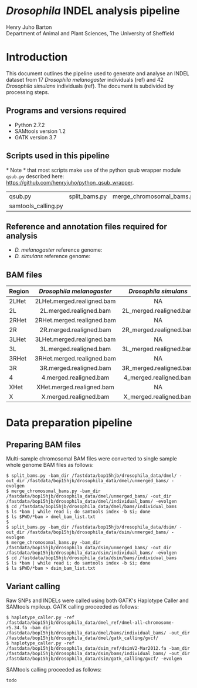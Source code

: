 # *Drosophila* INDEL analysis pipeline
Henry Juho Barton  
Department of Animal and Plant Sciences, The University of Sheffield  

# Introduction

This document outlines the pipeline used to generate and analyse an INDEL dataset from 17 *Drosophila melanogaster* individuals (ref) and 42 *Drosophila simulans* individuals (ref). The document is subdivided by processing steps.

## Programs and versions required

  * Python 2.7.2
  * SAMtools version 1.2
  * GATK version 3.7

## Scripts used in this pipeline

\* Note \* that most scripts make use of the python qsub wrapper module ```qsub.py``` described here: <https://github.com/henryjuho/python_qsub_wrapper>.


|                            |                            |                             |                             |
|:---------------------------|:---------------------------|:----------------------------|:----------------------------|
| qsub.py                    | split_bams.py              | merge_chromosomal_bams.py   | haplotype_caller.py         |
| samtools_calling.py        |                            |                             |                             |

## Reference and annotation files required for analysis

  * *D. melanogaster* reference genome: 
  * *D. simulans* reference genome:
  
## BAM files

| Region                     | _Drosophila melanogaster_   | _Drosophila simulans_     |
|:---------------------------|:---------------------------:|:-------------------------:|
| 2LHet                      | 2LHet.merged.realigned.bam  |    NA                     |
| 2L                         | 2L.merged.realigned.bam     | 2L_merged.realigned.bam   |
| 2RHet                      | 2RHet.merged.realigned.bam  |    NA                     |
| 2R                         | 2R.merged.realigned.bam     | 2R_merged.realigned.bam   |
| 3LHet                      | 3LHet.merged.realigned.bam  |    NA                     |
| 3L                         | 3L.merged.realigned.bam     | 3L_merged.realigned.bam   |
| 3RHet                      | 3RHet.merged.realigned.bam  |    NA                     |
| 3R                         | 3R.merged.realigned.bam     | 3R_merged.realigned.bam   |
| 4                          | 4.merged.realigned.bam      | 4_merged.realigned.bam    |
| XHet                       | XHet.merged.realigned.bam   |    NA                     |
| X                          | X.merged.realigned.bam      | X_merged.realigned.bam    |


# Data preparation pipeline
## Preparing BAM files

Multi-sample chromosomal BAM files were converted to single sample whole genome BAM files as follows:

```
$ split_bams.py -bam_dir /fastdata/bop15hjb/drosophila_data/dmel/ -out_dir /fastdata/bop15hjb/drosophila_data/dmel/unmerged_bams/ -evolgen
$ merge_chromosomal_bams.py -bam_dir /fastdata/bop15hjb/drosophila_data/dmel/unmerged_bams/ -out_dir /fastdata/bop15hjb/drosophila_data/dmel/individual_bams/ -evolgen
$ cd /fastdata/bop15hjb/drosophila_data/dmel/bams/individual_bams
$ ls *bam | while read i; do samtools index -b $i; done
$ ls $PWD/*bam > dmel_bam_list.txt
$
$ split_bams.py -bam_dir /fastdata/bop15hjb/drosophila_data/dsim/ -out_dir /fastdata/bop15hjb/drosophila_data/dsim/unmerged_bams/ -evolgen
$ merge_chromosomal_bams.py -bam_dir /fastdata/bop15hjb/drosophila_data/dsim/unmerged_bams/ -out_dir /fastdata/bop15hjb/drosophila_data/dsim/individual_bams/ -evolgen
$ cd /fastdata/bop15hjb/drosophila_data/dsim/bams/individual_bams
$ ls *bam | while read i; do samtools index -b $i; done
$ ls $PWD/*bam > dsim_bam_list.txt
```

## Variant calling

Raw SNPs and INDELs were called using both GATK's Haplotype Caller and SAMtools mpileup. GATK calling proceeded as follows:

```
$ haplotype_caller.py -ref /fastdata/bop15hjb/drosophila_data/dmel_ref/dmel-all-chromosome-r5.34.fa -bam_dir /fastdata/bop15hjb/drosophila_data/dmel/bams/individual_bams/ -out_dir /fastdata/bop15hjb/drosophila_data/dmel/gatk_calling/gvcf/
$ haplotype_caller.py -ref /fastdata/bop15hjb/drosophila_data/dsim_ref/dsimV2-Mar2012.fa -bam_dir /fastdata/bop15hjb/drosophila_data/dsim/bams/individual_bams/ -out_dir /fastdata/bop15hjb/drosophila_data/dsim/gatk_calling/gvcf/ -evolgen
```

SAMtools calling proceeded as follows:

```
todo
```

